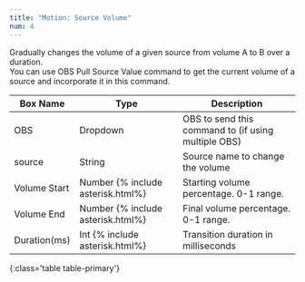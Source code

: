```yaml
---
title: "Motion: Source Volume"
num: 4
---
```

Gradually changes the volume of a given source from volume A to B over a duration.\
You can use OBS Pull Source Value command to get the current volume of a source and incorporate it in this command.


| Box Name | Type | Description | 
|-------|--------|--------
|OBS|Dropdown|OBS to send this command to (if using multiple OBS)|
|source	|String	|Source name to change the volume
|Volume Start 	|Number {% include asterisk.html%}|Starting volume percentage. 0-1 range.
|Volume End |	Number {% include asterisk.html%}|	Final volume percentage. 0-1 range.
|Duration(ms) |	Int {% include asterisk.html%} |	Transition duration in milliseconds
{:class='table table-primary'}









